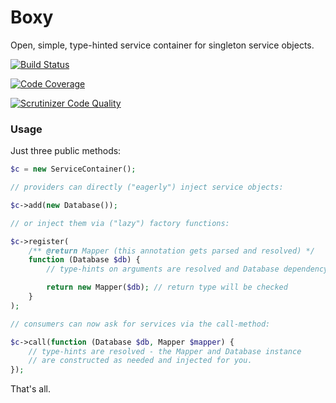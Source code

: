Boxy
====

Open, simple, type-hinted service container for singleton service objects.

[![Build Status](https://travis-ci.org/mindplay-dk/boxy.png)](https://travis-ci.org/mindplay-dk/boxy)

[![Code Coverage](https://scrutinizer-ci.com/g/mindplay-dk/boxy/badges/coverage.png)](https://scrutinizer-ci.com/g/mindplay-dk/boxy/)

[![Scrutinizer Code Quality](https://scrutinizer-ci.com/g/mindplay-dk/boxy/badges/quality-score.png)](https://scrutinizer-ci.com/g/mindplay-dk/boxy/)


### Usage

Just three public methods:

```PHP
$c = new ServiceContainer();

// providers can directly ("eagerly") inject service objects:

$c->add(new Database());

// or inject them via ("lazy") factory functions:

$c->register(
    /** @return Mapper (this annotation gets parsed and resolved) */
    function (Database $db) {
        // type-hints on arguments are resolved and Database dependency provided

        return new Mapper($db); // return type will be checked
    }
);

// consumers can now ask for services via the call-method:

$c->call(function (Database $db, Mapper $mapper) {
    // type-hints are resolved - the Mapper and Database instance
    // are constructed as needed and injected for you.
});
```

That's all.
